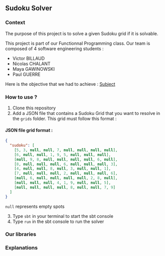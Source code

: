 ## Sudoku Solver

### Context

The purpose of this project is to solve a given Sudoku grid if it is solvable.

This project is part of our Functionnal Programming class. Our team is composed of 4 software engineering students : 
- Victor BILLAUD
- Nicolas CHALANT
- Maya GAWINOWSKI 
- Paul GUERRE

Here is the objective that we had to achieve : 
[Subject](RULES.md)

### How to use ? 

1. Clone this repository
2. Add a JSON file that contains a Sudoku Grid that you want to resolve in the ```grids``` folder. This grid must follow this format :

#### JSON file grid format : 

```json
{
  "sudoku": [
    [5, 3, null, null, 7, null, null, null, null],
    [6, null, null, 1, 9, 5, null, null, null],
    [null, 9, 8, null, null, null, null, 6, null],
    [8, null, null, null, 6, null, null, null, 3],
    [4, null, null, 8, null, 3, null, null, 1],
    [7, null, null, null, 2, null, null, null, 6],
    [null, 6, null, null, null, null, 2, 8, null],
    [null, null, null, 4, 1, 9, null, null, 5],
    [null, null, null, null, 8, null, null, 7, 9]
  ]
}
```

```null``` represents empty spots 

3. Type ```sbt``` in your terminal to start the sbt console
4. Type ```run``` in the sbt console to run the solver

### Our libraries 


### Explanations